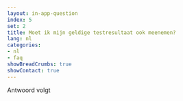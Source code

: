 ```yaml
---
layout: in-app-question
index: 5
set: 2
title: Moet ik mijn geldige testresultaat ook meenemen?
lang: nl
categories:
- nl
- faq
showBreadCrumbs: true
showContact: true
---
```

Antwoord volgt
